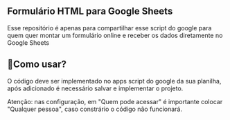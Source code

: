 ## Formulário HTML para Google Sheets

Esse repositório é apenas para compartilhar esse script do google para quem quer montar um formulário online e receber os dados diretamente no Google Sheets

## 📌Como usar?

O código deve ser implementado no apps script do google da sua planilha, após adicionado é necessário salvar e implementar o projeto.

Atenção: nas configuração, em "Quem pode acessar" é importante colocar "Qualquer pessoa", caso constrário o código não funcionará.

